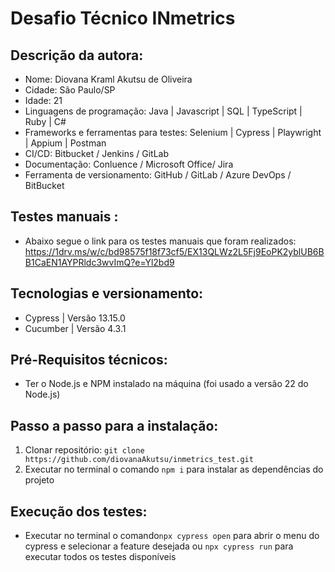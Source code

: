 # Desafio Técnico INmetrics

## Descrição da autora:
- Nome: Diovana Kraml Akutsu de Oliveira
- Cidade: São Paulo/SP
- Idade: 21
- Linguagens de programação: Java | Javascript | SQL | TypeScript | Ruby | C#
- Frameworks e ferramentas para testes: Selenium | Cypress | Playwright | Appium | Postman
- CI/CD: Bitbucket / Jenkins / GitLab
- Documentação: Conluence / Microsoft Office/ Jira
- Ferramenta de versionamento: GitHub / GitLab / Azure DevOps / BitBucket

## Testes manuais :
- Abaixo segue o link para os testes manuais que foram realizados:
  https://1drv.ms/w/c/bd98575f18f73cf5/EX13QLWz2L5Fj9EoPK2yblUB6BB1CaEN1AYPRldc3wvImQ?e=Yl2bd9

## Tecnologias e versionamento:
- Cypress | Versão 13.15.0
- Cucumber | Versão 4.3.1

## Pré-Requisitos técnicos:
- Ter o Node.js e NPM instalado na máquina (foi usado a versão 22 do Node.js)

## Passo a passo para a instalação:
1. Clonar repositório:
    `git clone https://github.com/diovanaAkutsu/inmetrics_test.git`
2. Executar no terminal o comando `npm i` para instalar as dependências do projeto

## Execução dos testes:
- Executar no terminal o comando`npx cypress open` para abrir o menu do cypress e selecionar a feature desejada ou `npx cypress run` para executar todos os testes disponíveis
